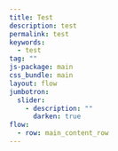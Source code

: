 ```yaml
---
title: Test
description: test
permalink: test
keywords:
  - test
tag: ""
js-package: main
css_bundle: main
layout: flow
jumbotron:
  slider:
    - description: ""
      darken: true
flow:
  - row: main_content_row
---
```

